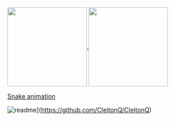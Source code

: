 <div>
  <a href="https://github.com/CleitonQ">
    <img height="180em" align="center" src="https://github-readme-stats.vercel.app/api?username=CleitonQ&show_icons=true&theme=react&include_all_commits=true&count_private=true"/>
    <img height="180em" align="center" src="https://github-readme-stats.vercel.app/api/top-langs/?username=CleitonQ&layout=compact&langs_count=7&theme=react" />
  
  [Snake animation](https://github.com/CleitonQ/CleitonQ/blob/output/github-contribution-grid-snake.svg)

  ![readme](https://github-readme-stats.vercel.app/api/pin/?username=CleitonQ&repo=CleitonQ&theme=react)](https://github.com/CleitonQ/CleitonQ)

